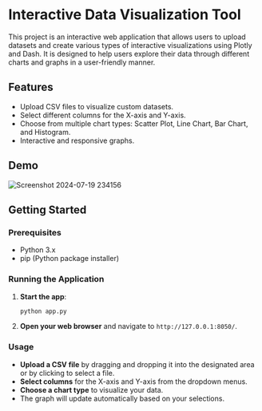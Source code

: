 # Interactive Data Visualization Tool

This project is an interactive web application that allows users to upload datasets and create various types of interactive visualizations using Plotly and Dash. It is designed to help users explore their data through different charts and graphs in a user-friendly manner.

## Features

- Upload CSV files to visualize custom datasets.
- Select different columns for the X-axis and Y-axis.
- Choose from multiple chart types: Scatter Plot, Line Chart, Bar Chart, and Histogram.
- Interactive and responsive graphs.

## Demo

![Screenshot 2024-07-19 234156](https://github.com/user-attachments/assets/97c99eeb-5fab-45f7-be1a-19b7103e58ae)


## Getting Started

### Prerequisites

- Python 3.x
- pip (Python package installer)


### Running the Application

1. **Start the app**:
    ```sh
    python app.py
    ```

2. **Open your web browser** and navigate to `http://127.0.0.1:8050/`.

### Usage

- **Upload a CSV file** by dragging and dropping it into the designated area or by clicking to select a file.
- **Select columns** for the X-axis and Y-axis from the dropdown menus.
- **Choose a chart type** to visualize your data.
- The graph will update automatically based on your selections.


